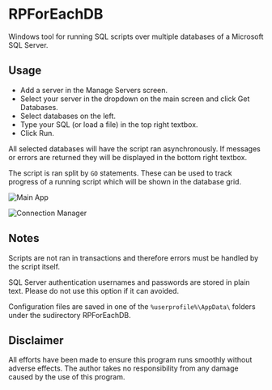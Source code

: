 # RPForEachDB

Windows tool for running SQL scripts over multiple databases of a Microsoft SQL Server.

## Usage

- Add a server in the Manage Servers screen. 
- Select your server in the dropdown on the main screen and click Get Databases.
- Select databases on the left.
- Type your SQL (or load a file) in the top right textbox.
- Click Run.

All selected databases will have the script ran asynchronously. If messages or errors are returned they will be displayed in the bottom right textbox.

The script is ran split by `GO` statements. These can be used to track progress of a running script which will be shown in the database grid.

![Main App](https://i.imgur.com/RUMQOB1.png)

![Connection Manager](https://i.imgur.com/QU2GmFj.png)

## Notes

Scripts are not ran in transactions and therefore errors must be handled by the script itself.

SQL Server authentication usernames and passwords are stored in plain text. Please do not use this option if it can avoided. 

Configuration files are saved in one of the `%userprofile%\AppData\` folders under the sudirectory RPForEachDB. 

## Disclaimer

All efforts have been made to ensure this program runs smoothly without adverse effects. The author takes no responsibility from any damage caused by the use of this program.
